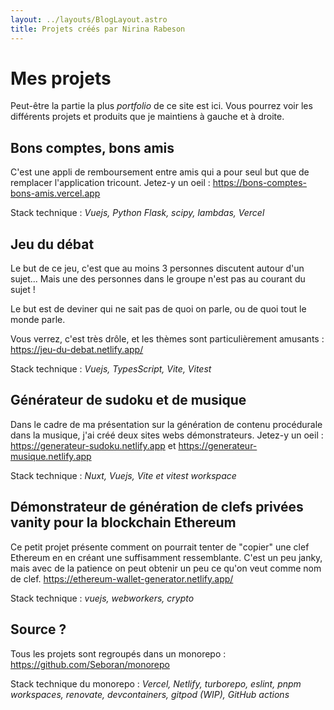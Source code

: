 ```yaml
---
layout: ../layouts/BlogLayout.astro
title: Projets créés par Nirina Rabeson
---
```


# Mes projets

Peut-être la partie la plus *portfolio* de ce site est ici. Vous pourrez voir les différents projets et produits que je maintiens à gauche et à droite.

## Bons comptes, bons amis

C'est une appli de remboursement entre amis qui a pour seul but que de remplacer l'application tricount. Jetez-y un oeil : <https://bons-comptes-bons-amis.vercel.app>

Stack technique : *Vuejs, Python Flask, scipy, lambdas, Vercel*

## Jeu du débat

Le but de ce jeu, c'est que au moins 3 personnes discutent autour d'un sujet... Mais une des personnes dans le groupe n'est pas au courant du sujet !

Le but est de deviner qui ne sait pas de quoi on parle, ou de quoi tout le monde parle.

Vous verrez, c'est très drôle, et les thèmes sont particulièrement amusants : <https://jeu-du-debat.netlify.app/>

Stack technique : *Vuejs, TypesScript, Vite, Vitest*

## Générateur de sudoku et de musique

Dans le cadre de ma présentation sur la génération de contenu procédurale dans la musique, j'ai créé deux sites webs démonstrateurs. Jetez-y un oeil : <https://generateur-sudoku.netlify.app> et <https://generateur-musique.netlify.app>

Stack technique : *Nuxt, Vuejs, Vite et vitest workspace*

## Démonstrateur de génération de clefs privées vanity pour la blockchain Ethereum

Ce petit projet présente comment on pourrait tenter de "copier" une clef Ethereum en en créant une suffisamment ressemblante. C'est un peu janky, mais avec de la patience on peut obtenir un peu ce qu'on veut comme nom de clef. <https://ethereum-wallet-generator.netlify.app/>

Stack technique : *vuejs, webworkers, crypto*

## Source ?

Tous les projets sont regroupés dans un monorepo : <https://github.com/Seboran/monorepo>

Stack technique du monorepo : *Vercel, Netlify, turborepo, eslint, pnpm workspaces, renovate, devcontainers, gitpod (WIP), GitHub actions*
